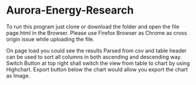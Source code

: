 # Aurora-Energy-Research

To run this program just clone or download the folder and open the file page.html in the Browser.
Please use Firefox Browser as Chrome as cross origin issue while uploading the file.

On page load you could see the results Parsed from csv and table header can be used to sort all columns in both ascending and descending way.
Switch Button at top right shall switch the view from table to chart by using Highchart.
Export button below the chart would allow you export the chart as Image.


